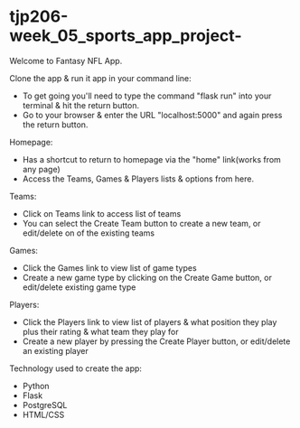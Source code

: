 # tjp206-week_05_sports_app_project-
Welcome to Fantasy NFL App.

Clone the app & run it app in your command line:
- To get going you'll need to type the command "flask run" into your terminal & hit the return button.
- Go to your browser & enter the URL "localhost:5000" and again press the return button.

Homepage:
- Has a shortcut to return to homepage via the "home" link(works from any page)
- Access the Teams, Games & Players lists & options from here.



Teams:
- Click on Teams link to access list of teams
- You can select the Create Team button to create a new team, or edit/delete on of the existing teams

Games:
- Click the Games link to view list of game types 
- Create a new game type by clicking on the Create Game button, or edit/delete existing game type

Players: 
- Click the Players link to view list of players & what position they play plus their rating & what team they play for
- Create a new player by pressing the Create Player button, or edit/delete an existing player

Technology used to create the app:
- Python
- Flask
- PostgreSQL
- HTML/CSS

